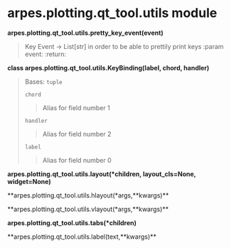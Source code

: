 # arpes.plotting.qt\_tool.utils module

**arpes.plotting.qt\_tool.utils.pretty\_key\_event(event)**

> Key Event -\> List\[str\] in order to be able to prettily print keys
> :param event: :return:

**class arpes.plotting.qt\_tool.utils.KeyBinding(label, chord,
handler)**

> Bases: `tuple`
> 
> `chord`
> 
> > Alias for field number 1
> 
> `handler`
> 
> > Alias for field number 2
> 
> `label`
> 
> > Alias for field number 0

**arpes.plotting.qt\_tool.utils.layout(\*children, layout\_cls=None,
widget=None)**

**arpes.plotting.qt\_tool.utils.hlayout(\*args,**kwargs)\*\*

**arpes.plotting.qt\_tool.utils.vlayout(\*args,**kwargs)\*\*

**arpes.plotting.qt\_tool.utils.tabs(\*children)**

**arpes.plotting.qt\_tool.utils.label(text,**kwargs)\*\*
